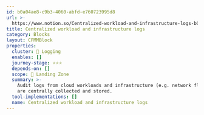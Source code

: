 ```yaml
---
id: b0a04ae8-c9b3-4060-abfd-e760723995d8
url: >-
  https://www.notion.so/Centralized-workload-and-infrastructure-logs-b0a04ae8c9b34060abfde760723995d8
title: Centralized workload and infrastructure logs
category: Blocks
layout: CFMMBlock
properties:
  cluster: 📜 Logging
  enables: []
  journey-stage: ⭐️⭐️⭐️
  depends-on: []
  scope: 🛬 Landing Zone
  summary: >-
    Audit logs from cloud workloads and infrastructure (e.g. network flow logs)
    are centrally collected and stored.
  tool-implementations: []
  name: Centralized workload and infrastructure logs
---
```


